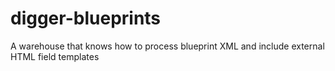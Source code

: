 digger-blueprints
=================

A warehouse that knows how to process blueprint XML and include external HTML field templates
